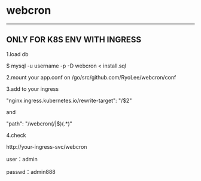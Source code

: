 # webcron
------------
## ONLY FOR K8S ENV WITH INGRESS ##

1.load db

$ mysql -u username -p -D webcron < install.sql

2.mount your app.conf on /go/src/github.com/RyoLee/webcron/conf 

3.add to your ingress

"nginx.ingress.kubernetes.io/rewrite-target": "/$2"

and

"path": "/webcron(/|$)(.*)"

4.check

http://your-ingress-svc/webcron

user：admin

passwd：admin888

